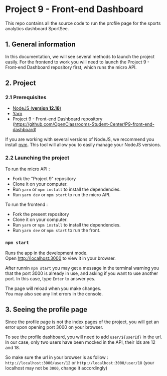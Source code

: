 # Project 9 - Front-end Dashboard

This repo contains all the source code to run the profile page for the sports analytics dashboard SportSee.

## 1. General information

In this documentation, we will see several methods to launch the project easily.
For the frontend to work you will need to launch the Project 9 - Front-end Dashboard repository first, which runs the micro API.

## 2. Project

### 2.1 Prerequisites

- [NodeJS (**version 12.18**)](https://nodejs.org/en/)
- [Yarn](https://yarnpkg.com/)
- Project 9 - Front-end Dashboard repository (https://github.com/OpenClassrooms-Student-Center/P9-front-end-dashboard)

If you are working with several versions of NodeJS, we recommend you install [nvm](https://github.com/nvm-sh/nvm). This tool will allow you to easily manage your NodeJS versions.

### 2.2 Launching the project

To run the micro API :

- Fork the "Project 9" repository
- Clone it on your computer.
- Run `yarn` or `npm install` to install the dependencies.
- Run `yarn dev` or `npm start` to run the micro API.

To run the frontend :

- Fork the present repository
- Clone it on your computer.
- Run `yarn` or `npm install` to install the dependencies.
- Run `yarn dev` or `npm start` to run the front.

### `npm start`

Runs the app in the development mode.\
Open [http://localhost:3000](http://localhost:3000) to view it in your browser.

After runnin `npm start` you may get a message in the terminal warning you that the port 3000 is already in use, and asking if you want to use another port. In this case, type `Enter` to answer yes.

The page will reload when you make changes.\
You may also see any lint errors in the console.

## 3. Seeing the profile page

Since the profile page is not the index pages of the project, you will get an error upon opening port 3000 on your browser.

To see the profile dashboard, you will need to add `user/${userId}` in the url.
In our case, only two users have been mocked in the API, their Ids are 12 and 18.

So make sure the url in your browser is as follow :
`http://localhost:3000/user/12` or `http://localhost:3000/user/18` (your localhost may not be `3000`, change it accordingly)
